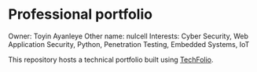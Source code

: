 # Professional portfolio
Owner: Toyin Ayanleye
Other name: nulcell
Interests: Cyber Security, Web Application Security, Python, Penetration Testing, Embedded Systems, IoT

This repository hosts a technical portfolio built using [TechFolio](http://techfolios.github.io). 

